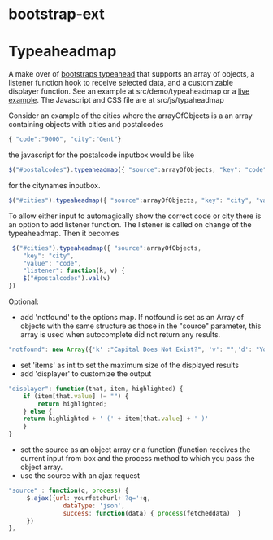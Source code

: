 bootstrap-ext
=============

Typeaheadmap
======
A make over of <a href="http://twitter.github.com/bootstrap/javascript.html#typeahead">bootstraps typeahead</a> that supports an array of objects, a listener function hook to receive selected data, and a customizable displayer function. See an example at src/demo/typeaheadmap or a <a href="http://redlab.github.com/bootstrap-ext/index.html">live example</a>. The Javascript and CSS file are at src/js/typaheadmap

Consider an example of the cities where the arrayOfObjects is a an array containing objects with cities and postalcodes

```javascript
{ "code":"9000", "city":"Gent"}
```

the javascript for the postalcode inputbox would be like

```javascript
$("#postalcodes").typeaheadmap({ "source":arrayOfObjects, "key": "code", "value": "city"})
```

for the citynames inputbox.

```javascript
$("#cities").typeaheadmap({ "source":arrayOfObjects, "key": "city", "value": "code"})
```

To allow either input to automagically show the correct code or city there is an option to add listener function. The listener is called on change of the typeaheadmap. Then it becomes

```javascript
 $("#cities").typeaheadmap({ "source":arrayOfObjects, 
    "key": "city", 
    "value": "code", 
    "listener": function(k, v) {
	$("#postalcodes").val(v)
})
```

Optional:

* add 'notfound' to the options map. If notfound is set as an Array of objects with the same structure as those in the "source" parameter, this array is used when autocomplete did not return any results. 

```javascript
"notfound": new Array({'k' :"Capital Does Not Exist?", 'v': "",'d': "You typed something that is not in the list"})
```

* set 'items' as int to set the maximum size of the displayed results
* add 'displayer' to customize the output

```javascript
"displayer": function(that, item, highlighted) {
    if (item[that.value] != "") {
	    return highlighted;			
    } else {
    return highlighted + ' (' + item[that.value] + ' )' 
    }
}
```
				
* set the source as an object array or a function (function receives the current input from box and the process method to which you pass the object array.
* use the source with an ajax request
```javascript
"source" : function(q, process) { 
     $.ajax({url: yourfetchurl+'?q='+q, 
               dataType: 'json',
               success: function(data) { process(fetcheddata)  }
     })
},
```

